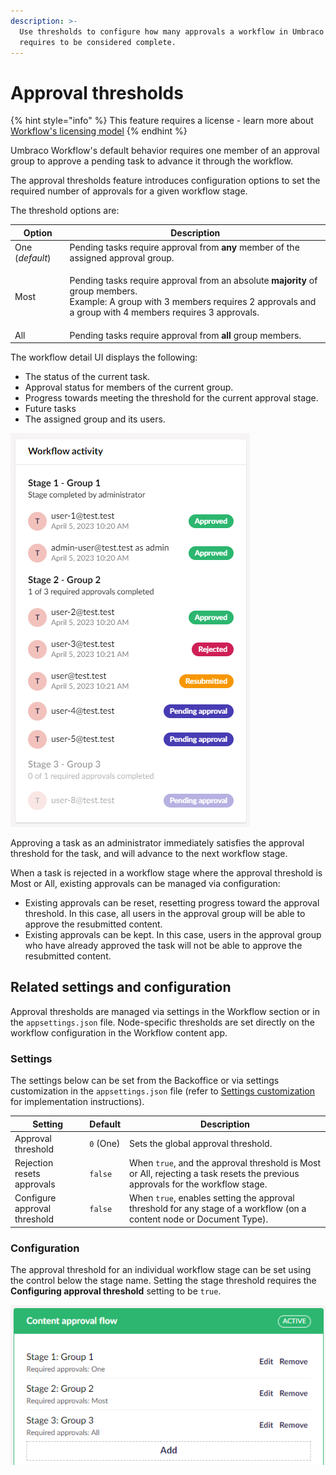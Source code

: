 ```yaml
---
description: >-
  Use thresholds to configure how many approvals a workflow in Umbraco Workflow
  requires to be considered complete.
---
```


# Approval thresholds

{% hint style="info" %}
This feature requires a license - learn more about [Workflow's licensing model](https://umbraco.com/products/umbraco-workflow)
{% endhint %}

Umbraco Workflow's default behavior requires one member of an approval group to approve a pending task to advance it through the workflow.

The approval thresholds feature introduces configuration options to set the required number of approvals for a given workflow stage.

The threshold options are:

| Option          | Description                                                                                                                                                                                                  |
| --------------- | ------------------------------------------------------------------------------------------------------------------------------------------------------------------------------------------------------------ |
| One (_default_) | Pending tasks require approval from **any** member of the assigned approval group.                                                                                                                           |
| Most            | <p>Pending tasks require approval from an absolute <strong>majority</strong> of group members. <br>Example: A group with 3 members requires 2 approvals and a group with 4 members requires 3 approvals.</p> |
| All             | Pending tasks require approval from **all** group members.                                                                                                                                                   |

The workflow detail UI displays the following:

* The status of the current task.
* Approval status for members of the current group.
* Progress towards meeting the threshold for the current approval stage.
* Future tasks
* The assigned group and its users.

![Tasklist with approval thresholds](images/tasklist-with-approval-thresholds.png)

Approving a task as an administrator immediately satisfies the approval threshold for the task, and will advance to the next workflow stage.

When a task is rejected in a workflow stage where the approval threshold is Most or All, existing approvals can be managed via configuration:

* Existing approvals can be reset, resetting progress toward the approval threshold. In this case, all users in the approval group will be able to approve the resubmitted content.
* Existing approvals can be kept. In this case, users in the approval group who have already approved the task will not be able to approve the resubmitted content.

## Related settings and configuration

Approval thresholds are managed via settings in the Workflow section or in the `appsettings.json` file. Node-specific thresholds are set directly on the workflow configuration in the Workflow content app.

### Settings

The settings below can be set from the Backoffice or via settings customization in the `appsettings.json` file (refer to [Settings customization](configuration.md#settingscustomization) for implementation instructions).

| Setting                      | Default   | Description                                                                                                                    |
| ---------------------------- | --------- | ------------------------------------------------------------------------------------------------------------------------------ |
| Approval threshold           | `0` (One) | Sets the global approval threshold.                                                                                            |
| Rejection resets approvals   | `false`   | When `true`, and the approval threshold is Most or All, rejecting a task resets the previous approvals for the workflow stage. |
| Configure approval threshold | `false`   | When `true`, enables setting the approval threshold for any stage of a workflow (on a content node or Document Type).          |

### Configuration

The approval threshold for an individual workflow stage can be set using the control below the stage name. Setting the stage threshold requires the **Configuring approval threshold** setting to be `true`.

![Setting approval threshold for individual workflow stages](images/approval-flow-with-thresholds.png)
